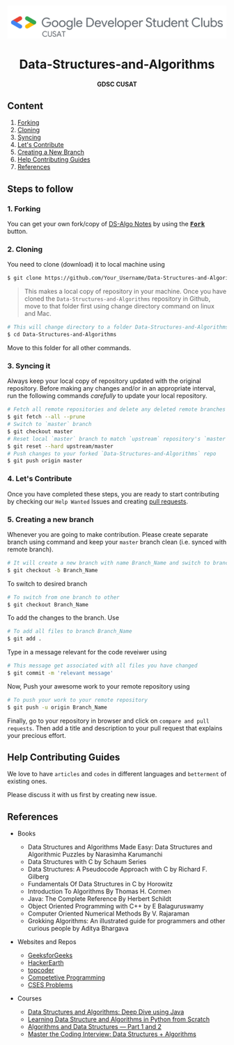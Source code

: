 ![GDSC Cusat](./assets/gdsc-logo.png)

<center><h1>Data-Structures-and-Algorithms</h1></center>
<center><h4>GDSC CUSAT</h4></center>

## Content

1. [Forking](#1-forking)
2. [Cloning](#2-cloning)
3. [Syncing](#3-syncing-it)
4. [Let's Contribute](#4-lets-contribute)
5. [Creating a New Branch](#5-creating-a-new-branch)
6. [Help Contributing Guides](#help-contributing-guides)
7. [References](#references)

## Steps to follow

### 1. Forking

You can get your own fork/copy of [DS-Algo Notes](https://github.com/DSCCUSAT/Data-Structures-and-Algorithms) by using the <a href="https://github.com/DSCCUSAT/Data-Structures-and-Algorithms.git"><kbd><b>Fork</b></kbd></a> button.

### 2. Cloning

You need to clone (download) it to local machine using

```sh
$ git clone https://github.com/Your_Username/Data-Structures-and-Algorithms.git
```

> This makes a local copy of repository in your machine.
Once you have cloned the `Data-Structures-and-Algorithms` repository in Github, move to that folder first using change directory command on linux and Mac.

```sh
# This will change directory to a folder Data-Structures-and-Algorithms
$ cd Data-Structures-and-Algorithms
```

Move to this folder for all other commands.

### 3. Syncing it

Always keep your local copy of repository updated with the original repository.
Before making any changes and/or in an appropriate interval, run the following commands *carefully* to update your local repository.

```sh
# Fetch all remote repositories and delete any deleted remote branches
$ git fetch --all --prune
# Switch to `master` branch
$ git checkout master
# Reset local `master` branch to match `upstream` repository's `master` branch
$ git reset --hard upstream/master
# Push changes to your forked `Data-Structures-and-Algorithms` repo
$ git push origin master
```

### 4. Let's Contribute

Once you have completed these steps, you are ready to start contributing by checking our `Help Wanted` Issues and creating [pull requests](https://github.com/jainaman224/Data-Structures-and-Algorithms/pulls).

### 5. Creating a new branch

Whenever you are going to make contribution. Please create separate branch using command and keep your `master` branch clean (i.e. synced with remote branch).

```sh
# It will create a new branch with name Branch_Name and switch to branch Branch_Name
$ git checkout -b Branch_Name
```

To switch to desired branch

```sh
# To switch from one branch to other
$ git checkout Branch_Name
```

To add the changes to the branch. Use

```sh
# To add all files to branch Branch_Name
$ git add .
```

Type in a message relevant for the code reveiwer using

```sh
# This message get associated with all files you have changed
$ git commit -m 'relevant message'
```

Now, Push your awesome work to your remote repository using

```sh
# To push your work to your remote repository
$ git push -u origin Branch_Name
```

Finally, go to your repository in browser and click on `compare and pull requests`.
Then add a title and description to your pull request that explains your precious effort.

## Help Contributing Guides

We love to have `articles` and `codes` in different languages and `betterment` of existing ones.

Please discuss it with us first by creating new issue.

## References

- Books 
    - Data Structures and Algorithms Made Easy: Data Structures and Algorithmic Puzzles by Narasimha Karumanchi
    - Data Structures with C by Schaum Series
    - Data Structures: A Pseudocode Approach with C by Richard F. Gilberg
    - Fundamentals Of Data Structures in C by Horowitz
    - Introduction To Algorithms By Thomas H. Cormen
    - Java: The Complete Reference By Herbert Schildt
    - Object Oriented Programming with C++ by E Balaguruswamy
    - Computer Oriented Numerical Methods By V. Rajaraman 
    - Grokking Algorithms: An illustrated guide for programmers and other curious people by Aditya Bhargava
- Websites and Repos
    - [GeeksforGeeks](http://www.geeksforgeeks.org)
    - [HackerEarth](https://www.hackerearth.com/notes)
    - [topcoder](https://www.topcoder.com/community/data-science/data-science-tutorials)
    - [Competetive Programming](https://github.com/AhmadElsagheer/Competitive-programming-library/tree/master/curriculum)
    - [CSES Problems](https://github.com/thcy/CSES-Solutions)

- Courses
    - [Data Structures and Algorithms: Deep Dive using Java](https://www.udemy.com/course/data-structures-and-algorithms-deep-dive-using-java/?LSNPUBID=JVFxdTr9V80&ranEAID=JVFxdTr9V80&ranMID=39197&ranSiteID=JVFxdTr9V80-EBXOsqIOZxpJADn80hEUxA&utm_medium=udemyads&utm_source=aff-campaign)
    - [Learning Data Structure and Algorithms in Python from Scratch](https://click.linksynergy.com/deeplink?id=JVFxdTr9V80&mid=39197&murl=https%3A%2F%2Fwww.udemy.com%2Fcourse%2Flearning-data-structures-algorithms-in-python-from-scratch%2F)
    - [Algorithms and Data Structures — Part 1 and 2](https://pluralsight.pxf.io/c/1193463/424552/7490?u=https%3A%2F%2Fwww.pluralsight.com%2Fcourses%2Fads-part1)
    - [Master the Coding Interview: Data Structures + Algorithms](https://click.linksynergy.com/deeplink?id=JVFxdTr9V80&mid=39197&murl=https%3A%2F%2Fwww.udemy.com%2Fcourse%2Fmaster-the-coding-interview-data-structures-algorithms%2F)